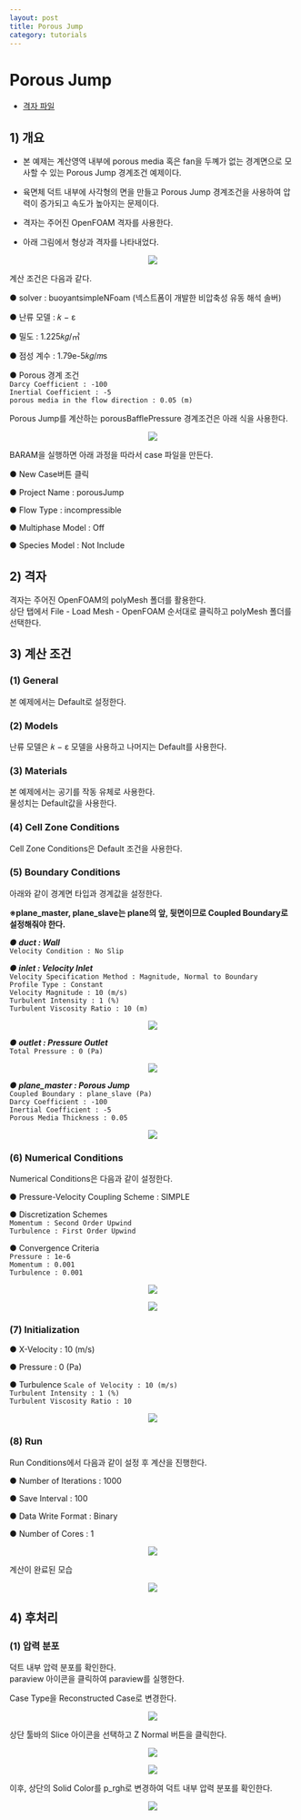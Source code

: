```yaml
---
layout: post
title: Porous Jump
category: tutorials
---
```


# Porous Jump 

* [격자 파일](https://drive.google.com/file/d/1c7RgueGF8kfG_pqA0tGbU_TbPpZ99tNG/view?usp=sharing)

## 1) 개요 
* 본 예제는 계산영역 내부에 porous media 혹은 fan을 두꼐가 없는 경계면으로 모사할 수 있는 Porous Jump 경계조건 예제이다.<br>

* 육면체 덕트 내부에 사각형의 면을 만들고 Porous Jump 경계조건을 사용하여 압력이 증가되고 속도가 높아지는 문제이다. <br>

* 격자는 주어진 OpenFOAM 격자를 사용한다.<br>

* 아래 그림에서 형상과 격자를 나타내었다.<br>

<p align='center'>
    <img src="https://github.com/nextfoam/baram-pages/raw/main/screenshots/porousJump/9.1.png"><br>
</p>

계산 조건은 다음과 같다. <br>

●  solver : buoyantsimpleNFoam (넥스트폼이 개발한 비압축성 유동 해석 솔버) <br>

●  난류 모델 : 𝑘 − ε <br>

●  밀도 : 1.225𝑘𝑔/㎥ <br>

●  점성 계수 : 1.79e-5𝑘𝑔/𝑚s <br>

●  Porous 경계 조건<br>
```Darcy Coefficient : -100```<br>
```Inertial Coefficient : -5```<br>
```porous media in the flow direction : 0.05 (m)```<br>

Porous Jump를 계산하는 porousBafflePressure 경계조건은 아래 식을 사용한다.

<p align='center'>
    <img src="https://github.com/nextfoam/baram-pages/raw/main/screenshots/porousJump/9.2.png"><br>
</p>

BARAM을 실행하면 아래 과정을 따라서 case 파일을 만든다.<br>

●  New Case버튼 클릭<br>

●  Project Name : porousJump<br>

●  Flow Type : incompressible<br>

●  Multiphase Model : Off<br>

● Species Model : Not Include<br>

## 2) 격자
격자는 주어진 OpenFOAM의 polyMesh 폴더를 활용한다. <br>
상단 탭에서 File - Load Mesh - OpenFOAM 순서대로 클릭하고 polyMesh 폴더를 선택한다. <br>

## 3) 계산 조건
### (1) General
본 예제에서는 Default로 설정한다.<br>

### (2) Models
난류 모델은 𝑘 − ε 모델을 사용하고 나머지는 Default를 사용한다. <br>

### (3) Materials
본 예제에서는 공기를 작동 유체로 사용한다.<br>
물성치는 Default값을 사용한다.<br>

### (4) Cell Zone Conditions
Cell Zone Conditions은 Default 조건을 사용한다.<br>

### (5) Boundary Conditions
아래와 같이 경계면 타입과 경계값을 설정한다.<br>

**※plane_master, plane_slave는 plane의 앞, 뒷면이므로 Coupled Boundary로 설정해줘야 한다.<br>**

***●  duct : Wall***<br>
```Velocity Condition : No Slip```<br>

***●  inlet : Velocity Inlet***<br>
```Velocity Specification Method : Magnitude, Normal to Boundary```<br>
```Profile Type : Constant```<br>
```Velocity Magnitude : 10 (m/s)```<br>
```Turbulent Intensity : 1 (%)```<br>
```Turbulent Viscosity Ratio : 10 (m)```<br>

<p align='center'>
    <img src="https://github.com/nextfoam/baram-pages/raw/main/screenshots/porousJump/9.3.png"><br>
</p>

***●  outlet : Pressure Outlet***<br>
```Total Pressure : 0 (Pa)```<br>

<p align='center'>
    <img src="https://github.com/nextfoam/baram-pages/raw/main/screenshots/porousJump/9.4.png"><br>
</p>

***●  plane_master : Porous Jump***<br>
```Coupled Boundary : plane_slave (Pa)```<br>
```Darcy Coefficient : -100```<br>
```Inertial Coefficient : -5```<br>
```Porous Media Thickness : 0.05```<br>

<p align='center'>
    <img src="https://github.com/nextfoam/baram-pages/raw/main/screenshots/porousJump/9.5.png"><br>
</p>

### (6) Numerical Conditions
Numerical Conditions은 다음과 같이 설정한다.<br>

●  Pressure-Velocity Coupling Scheme : SIMPLE<br>

●  Discretization Schemes<br>
```Momentum : Second Order Upwind```<br>
```Turbulence : First Order Upwind```<br>

●  Convergence Criteria<br>
```Pressure : 1e-6```<br>
```Momentum : 0.001```<br>
```Turbulence : 0.001```<br>

<p align='center'>
    <img src="https://github.com/nextfoam/baram-pages/raw/main/screenshots/porousJump/9.6.1.png"><br>
</p>

<p align='center'>
    <img src="https://github.com/nextfoam/baram-pages/raw/main/screenshots/porousJump/9.6.2.png"><br>
</p>

### (7) Initialization
●  X-Velocity : 10 (m/s)<br>

●  Pressure : 0 (Pa)<br>

●  Turbulence
```Scale of Velocity : 10 (m/s)```<br>
```Turbulent Intensity : 1 (%)```<br>
```Turbulent Viscosity Ratio : 10```<br>

<p align='center'>
    <img src="https://github.com/nextfoam/baram-pages/raw/main/screenshots/porousJump/9.7.png"><br>
</p>

### (8) Run
Run Conditions에서 다음과 같이 설정 후 계산을 진행한다.<br>

●  Number of Iterations : 1000  <br>

●  Save Interval : 100  <br>

●  Data Write Format : Binary  <br>

●  Number of Cores : 1  <br>

<p align='center'>
    <img src="https://github.com/nextfoam/baram-pages/raw/main/screenshots/porousJump/9.8.png"><br>
</p>

계산이 완료된 모습

<p align='center'>
    <img src="https://github.com/nextfoam/baram-pages/raw/main/screenshots/porousJump/9.9.png"><br>
</p>

## 4) 후처리

### (1) 압력 분포
덕트 내부 압력 분포를 확인한다.<br>
paraview 아이콘을 클릭하여 paraview를 실행한다.<br>

Case Type을 Reconstructed Case로 변경한다.

<p align='center'>
    <img src="https://github.com/nextfoam/baram-pages/raw/main/screenshots/porousJump/9.10.png"><br>
</p>

상단 툴바의 Slice 아이콘을 선택하고 Z Normal 버튼을 클릭한다.<br>

<p align='center'>
    <img src="https://github.com/nextfoam/baram-pages/raw/main/screenshots/porousJump/9.11.png"><br>
</p>

<p align='center'>
    <img src="https://github.com/nextfoam/baram-pages/raw/main/screenshots/porousJump/9.12.png"><br>
</p>

이후, 상단의 Solid Color를 p_rgh로 변경하여 덕트 내부 압력 분포를 확인한다.

<p align='center'>
    <img src="https://github.com/nextfoam/baram-pages/raw/main/screenshots/porousJump/9.13.png"><br>
</p>